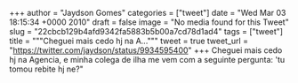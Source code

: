 
+++
author = "Jaydson Gomes"
categories = ["tweet"]
date = "Wed Mar 03 18:15:34 +0000 2010"
draft = false
image = "No media found for this Tweet"
slug = "22cbcb129b4afd9342fa5883b5b00a7cd78d1ad4"
tags = ["tweet"]
title = """Cheguei mais cedo hj na A..."""
tweet = true
tweet_url = "https://twitter.com/jaydson/status/9934595400"
+++
Cheguei mais cedo hj na Agencia, e minha colega de ilha me vem com a seguinte pergunta: 'tu tomou rebite hj ne?"
